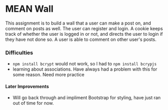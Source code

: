 # MEAN Wall #

This assignment is to build a wall that a user can make a post on, and comment on posts as well.
The user can register and login.  A cookie keeps track of whether the user is logged in or not,
and directs the user to login if they have not done so.  A user is able to comment on other user's
posts.

### Difficulties ###
- `npm install bcrypt` would not work, so I had to `npm install bcrypjs`
- learning about associations.  Have always had a problem with this for some reason. Need more practice

#### Later Improvements ####
-  Will go back through and impliment Bootstrap for styling, have just ran out of time for now.